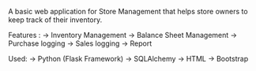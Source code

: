 A basic web application for Store Management that helps store owners to keep track of their inventory.

Features :
   -> Inventory Management
   -> Balance Sheet Management
   -> Purchase logging
   -> Sales logging
   -> Report

Used:
   -> Python (Flask Framework)
   -> SQLAlchemy
   -> HTML
   -> Bootstrap
